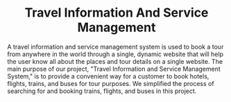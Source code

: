 <h1 align="center">Travel Information And Service Management</h1>
<p>A travel information and service management system is used to book a tour from anywhere in the world through a single, dynamic website that will help the user know all about the places and tour details on a single website. The main purpose of our project, "Travel Information and Service Management System," is to provide a convenient way for a customer to book hotels, flights, trains, and buses for tour purposes. We simplified the process of searching for and booking trains, flights, and buses in this project.</p>
